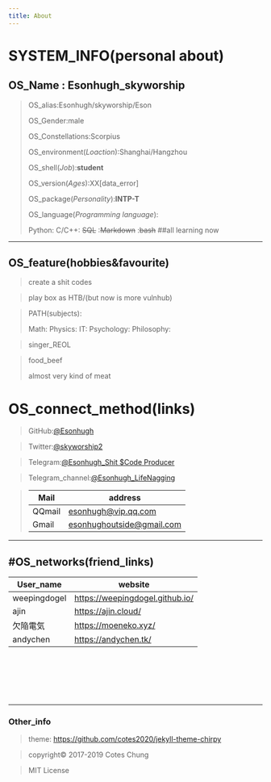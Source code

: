 ```yaml
---
title: About
---
```

# SYSTEM_INFO(personal about)

## OS_Name : Esonhugh_skyworship
>OS_alias:Esonhugh/skyworship/Eson
>
>OS_Gender:male
>
>OS_Constellations:Scorpius 
>
>OS_environment(*Loaction*):Shanghai/Hangzhou
>
>OS_shell(*Job*):**student**
>
>OS_version(*Ages*):XX[data_error]
>
>OS_package(*Personality*):**INTP-T**
>
>OS_language(*Programming language*):
>
>Python: C/C++: ~~SQL~~ :~~Markdown~~ :~~bash~~ ##all learning now

---
## OS_feature(hobbies&favourite)

>create a shit codes

>play box as HTB/(but now is more vulnhub)

>PATH(subjects):
>
>Math:
>Physics:
>IT:
>Psychology:
>Philosophy:

>singer_REOL

>food_beef
>
>almost very kind of meat

# OS_connect_method(links)
>GitHub:[@Esonhugh](https://github.com/Esonhugh)

>Twitter:[@skyworship2](https://twitter.com/Skyworship2?s=09)

>Telegram:[@Esonhugh_Shit $Code Producer](https://t.me/EsonHugh_Skywalker)

>Telegram_channel:[@Esonhugh_LifeNagging](https://t.me/Esonhugh_LifeNagging)


>Mail|address
>----|-----
>QQmail|esonhugh@vip.qq.com
>Gmail|esonhughoutside@gmail.com

---
#OS_networks(friend_links)
---


User_name|website
---------|-------
weepingdogel|https://weepingdogel.github.io/
ajin|https://ajin.cloud/
欠陥電気|https://moeneko.xyz/
andychen|https://andychen.tk/


```







```
---
### Other_info
>theme: https://github.com/cotes2020/jekyll-theme-chirpy

>copyright© 2017-2019 Cotes Chung

>MIT License
